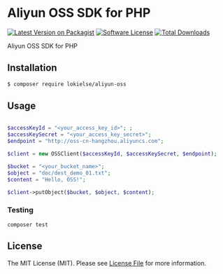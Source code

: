 Aliyun OSS SDK for PHP
======================

[![Latest Version on Packagist][ico-version]][link-packagist]
[![Software License][ico-license]](LICENSE.md)
[![Total Downloads][ico-downloads]][link-downloads]

Aliyun OSS SDK for PHP

## Installation

``` bash
$ composer require lokielse/aliyun-oss
```

## Usage

``` php

$accessKeyId = "<your_access_key_id>"; ;
$accessKeySecret = "<your_access_key_secret>";
$endpoint = "http://oss-cn-hangzhou.aliyuncs.com";

$client = new OSSClient($accessKeyId, $accessKeySecret, $endpoint);

$bucket = "<your_bucket_name>";
$object = "doc/dest_demo_01.txt";
$content = "Hello, OSS!";

$client->putObject($bucket, $object, $content);
```

### Testing
```
composer test
```

## License

The MIT License (MIT). Please see [License File](LICENSE.md) for more information.

[ico-version]: https://img.shields.io/packagist/v/lokielse/aliyun-oss.svg?style=flat-square
[ico-license]: https://img.shields.io/badge/license-MIT-brightgreen.svg?style=flat-square
[ico-travis]: https://img.shields.io/travis/lokielse/aliyun-oss/master.svg?style=flat-square
[ico-scrutinizer]: https://img.shields.io/scrutinizer/coverage/g/lokielse/aliyun-oss.svg?style=flat-square
[ico-code-quality]: https://img.shields.io/scrutinizer/g/lokielse/aliyun-oss.svg?style=flat-square
[ico-downloads]: https://img.shields.io/packagist/dt/lokielse/aliyun-oss.svg?style=flat-square

[link-packagist]: https://packagist.org/packages/lokielse/aliyun-oss
[link-travis]: https://travis-ci.org/lokielse/aliyun-oss
[link-scrutinizer]: https://scrutinizer-ci.com/g/lokielse/aliyun-oss/code-structure
[link-code-quality]: https://scrutinizer-ci.com/g/lokielse/aliyun-oss
[link-downloads]: https://packagist.org/packages/lokielse/aliyun-oss
[link-author]: https://github.com/lokielse
[link-contributors]: ../../contributors
